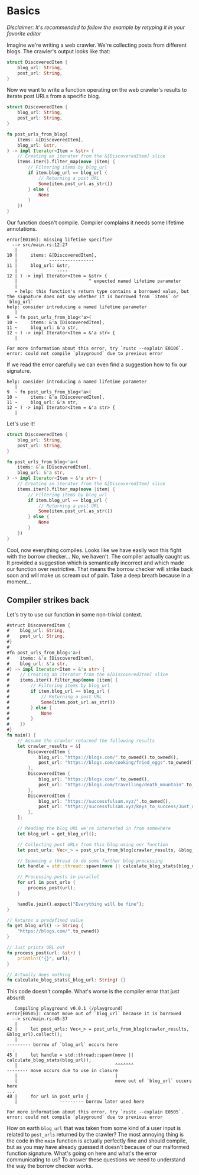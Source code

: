# Basics

_Disclaimer: It's recommended to follow the example by retyping it in your favorite editor_

Imagine we're writing a web crawler. We're collecting posts from different blogs.
The crawler's output looks like that:

```rust
struct DiscoveredItem {
    blog_url: String,
    post_url: String,
}
```

Now we want to write a function operating on the web crawler's results
to iterate post URLs from a specific blog.


```rust
struct DiscoveredItem {
    blog_url: String,
    post_url: String,
}

fn post_urls_from_blog(
    items: &[DiscoveredItem], 
    blog_url: &str,
) -> impl Iterator<Item = &str> {
    // Creating an iterator from the &[DiscoveredItem] slice
    items.iter().filter_map(move |item| {
        // Filtering items by blog_url
        if item.blog_url == blog_url {
            // Returning a post URL
            Some(item.post_url.as_str())
        } else {
            None
        }
    })
}
```

Our function doesn't compile. Compiler complains it needs some lifetime annotations. 

```
error[E0106]: missing lifetime specifier
  --> src/main.rs:12:27
   |
10 |     items: &[DiscoveredItem], 
   |            -----------------
11 |     blog_url: &str,
   |               ----
12 | ) -> impl Iterator<Item = &str> {
   |                           ^ expected named lifetime parameter
   |
   = help: this function's return type contains a borrowed value, but the signature does not say whether it is borrowed from `items` or `blog_url`
help: consider introducing a named lifetime parameter
   |
9  ~ fn post_urls_from_blog<'a>(
10 ~     items: &'a [DiscoveredItem], 
11 ~     blog_url: &'a str,
12 ~ ) -> impl Iterator<Item = &'a str> {
   |

For more information about this error, try `rustc --explain E0106`.
error: could not compile `playground` due to previous error
```

If we read the error carefully we can even find a suggestion how to fix our signature.

```
help: consider introducing a named lifetime parameter
   |
9  ~ fn post_urls_from_blog<'a>(
10 ~     items: &'a [DiscoveredItem], 
11 ~     blog_url: &'a str,
12 ~ ) -> impl Iterator<Item = &'a str> {
   |
```

Let's use it!

```rust
struct DiscoveredItem {
    blog_url: String,
    post_url: String,
}

fn post_urls_from_blog<'a>(
    items: &'a [DiscoveredItem], 
    blog_url: &'a str,
) -> impl Iterator<Item = &'a str> {
    // Creating an iterator from the &[DiscoveredItem] slice
    items.iter().filter_map(move |item| {
        // Filtering items by blog_url
        if item.blog_url == blog_url {
            // Returning a post URL
            Some(item.post_url.as_str())
        } else {
            None
        }
    })
}
```

Cool, now everything compiles. Looks like we have easily won this fight with the borrow checker... No, we haven't.
The compiler actually caught us. It provided a suggestion which is semantically incorrect and which made 
our function over restrictive. That means the borrow checker will strike back soon and will make us scream out of pain. 
Take a deep breath because in a moment...

## Compiler strikes back

Let's try to use our function in some non-trivial context.


```rust
#struct DiscoveredItem {
#    blog_url: String,
#    post_url: String,
#}
#
#fn post_urls_from_blog<'a>(
#    items: &'a [DiscoveredItem], 
#    blog_url: &'a str,
#) -> impl Iterator<Item = &'a str> {
#    // Creating an iterator from the &[DiscoveredItem] slice
#    items.iter().filter_map(move |item| {
#        // Filtering items by blog_url
#        if item.blog_url == blog_url {
#            // Returning a post URL
#            Some(item.post_url.as_str())
#        } else {
#            None
#        }
#    })
#}
fn main() {
    // Assume the crawler returned the following results
    let crawler_results = &[
        DiscoveredItem {
            blog_url: "https://blogs.com/".to_owned().to_owned(),
            post_url: "https://blogs.com/cooking/fried_eggs".to_owned(),
        },
        DiscoveredItem {
            blog_url: "https://blogs.com/".to_owned(),
            post_url: "https://blogs.com/travelling/death_mountain".to_owned(),
        },
        DiscoveredItem {
            blog_url: "https://successfulsam.xyz/".to_owned(),
            post_url: "https://successfulsam.xyz/keys_to_success/Just_do_this_one_thing_every_day".to_owned(),
        },
    ];

    // Reading the blog URL we're interested in from somewhere
    let blog_url = get_blog_url(); 

    // Collecting post URLs from this blog using our function
    let post_urls: Vec<_> = post_urls_from_blog(crawler_results, &blog_url).collect();

    // Spawning a thread to do some further blog processing
    let handle = std::thread::spawn(move || calculate_blog_stats(blog_url));

    // Processing posts in parallel
    for url in post_urls {
        process_post(url);
    }

    handle.join().expect("Everything will be fine");
}

// Returns a predefined value
fn get_blog_url() -> String {
    "https://blogs.com/".to_owned()    
}

// Just prints URL out
fn process_post(url: &str) {
    println!("{}", url);
}

// Actually does nothing
fn calculate_blog_stats(_blog_url: String) {}
```

This code doesn't compile. What's worse is the compiler error that just absurd:

```
   Compiling playground v0.0.1 (/playground)
error[E0505]: cannot move out of `blog_url` because it is borrowed
  --> src/main.rs:45:37
   |
42 |     let post_urls: Vec<_> = post_urls_from_blog(crawler_results, &blog_url).collect();
   |                                                                  --------- borrow of `blog_url` occurs here
...
45 |     let handle = std::thread::spawn(move || calculate_blog_stats(blog_url));
   |                                     ^^^^^^^                      -------- move occurs due to use in closure
   |                                     |
   |                                     move out of `blog_url` occurs here
...
48 |     for url in post_urls {
   |                --------- borrow later used here

For more information about this error, try `rustc --explain E0505`.
error: could not compile `playground` due to previous error
```

How on earth `blog_url` that was taken from some kind of a user input is
related to `post_urls` returned by the crawler?
The most annoying thing is the code in the `main` function is actually perfectly fine and should compile, 
but as you may have already guessed it doesn't because of our malformed function signature. 
What's going on here and what's the error communicating to us? 
To answer these questions we need to understand the way the borrow checker works.
